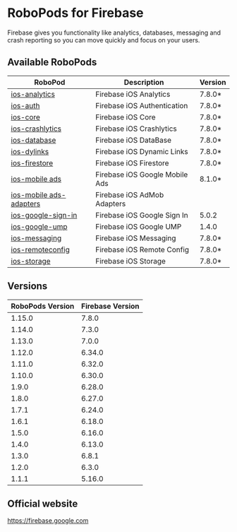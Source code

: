 # RoboPods for Firebase

Firebase gives you functionality like analytics, databases, messaging and crash reporting so you can move quickly and focus on your users.

## Available RoboPods

| RoboPod                                  | Description                   | Version |
|------------------------------------------|-------------------------------|---------|
| [ios-analytics](ios-analytics/)          | Firebase iOS Analytics        | 7.8.0*  |
| [ios-auth](ios-auth/)                    | Firebase iOS Authentication   | 7.8.0*  |
| [ios-core](ios-core/)                    | Firebase iOS Core             | 7.8.0*  |
| [ios-crashlytics](ios-crashlytics/)      | Firebase iOS Crashlytics      | 7.8.0*  |
| [ios-database](ios-database/)            | Firebase iOS DataBase         | 7.8.0*  |
| [ios-dylinks](ios-dylinks/)              | Firebase iOS Dynamic Links    | 7.8.0*  |
| [ios-firestore](ios-firestore/)          | Firebase iOS Firestore        | 7.8.0*  |
| [ios-mobile ads](ios-google-mobile-ads/) | Firebase iOS Google Mobile Ads| 8.1.0*  |
| [ios-mobile ads-adapters](ios-google-mobile-ads-adapters/)| Firebase iOS AdMob Adapters|   |
| [ios-google-sign-in](ios-google-sign-in/)| Firebase iOS Google Sign In   | 5.0.2   |
| [ios-google-ump](ios-google-ump/)        | Firebase iOS Google UMP       | 1.4.0   |
| [ios-messaging](ios-messaging/)          | Firebase iOS Messaging        | 7.8.0*  |
| [ios-remoteconfig](ios-remoteconfig/)    | Firebase iOS Remote Config    | 7.8.0*  |
| [ios-storage](ios-storage/)              | Firebase iOS Storage          | 7.8.0*  |

## Versions

| RoboPods Version  | Firebase Version    |
|-------------------|---------------------|
| 1.15.0            | 7.8.0               |
| 1.14.0            | 7.3.0               |
| 1.13.0            | 7.0.0               |
| 1.12.0            | 6.34.0              |
| 1.11.0            | 6.32.0              |
| 1.10.0            | 6.30.0              |
| 1.9.0             | 6.28.0              |
| 1.8.0             | 6.27.0              |
| 1.7.1             | 6.24.0              |
| 1.6.1             | 6.18.0              |
| 1.5.0             | 6.16.0              |
| 1.4.0             | 6.13.0              |
| 1.3.0             | 6.8.1               |
| 1.2.0             | 6.3.0               |
| 1.1.1             | 5.16.0              |

## Official website

https://firebase.google.com

